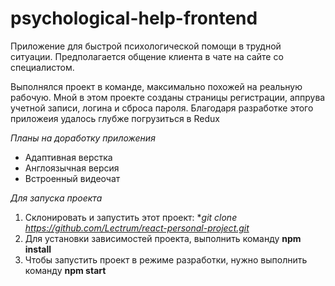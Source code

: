 # psychological-help-frontend

Приложение для быстрой психологической помощи в трудной ситуации. Предполагается общение клиента в чате на сайте со специалистом.

Выполнялся проект в команде, максимально похожей на реальную рабочую. Мной в этом проекте созданы страницы регистрации, аппрува учетной записи, логина и сброса пароля. Благодаря разработке этого приложеия удалось глубже погрузиться в Redux

*Планы на доработку приложения*

- Адаптивная верстка
- Англоязычная версия
- Встроенный видеочат

*Для запуска проекта*
1. Склонировать и запустить этот проект: **git clone https://github.com/Lectrum/react-personal-project.git*
2. Для установки зависимостей проекта, выполнить команду **npm install**
3. Чтобы запустить проект в режиме разработки, нужно выполнить  команду **npm start**
